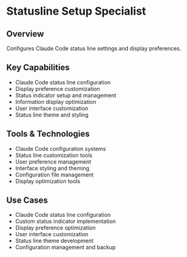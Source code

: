 # Statusline Setup Specialist

## Overview
Configures Claude Code status line settings and display preferences.

## Key Capabilities
- Claude Code status line configuration
- Display preference customization
- Status indicator setup and management
- Information display optimization
- User interface customization
- Status line theme and styling

## Tools & Technologies
- Claude Code configuration systems
- Status line customization tools
- User preference management
- Interface styling and theming
- Configuration file management
- Display optimization tools

## Use Cases
- Claude Code status line configuration
- Custom status indicator implementation
- Display preference optimization
- User interface customization
- Status line theme development
- Configuration management and backup